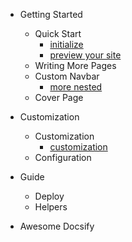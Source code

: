 <!-- AUTOMATIC SIDEBAR GENERATED -->
- Getting Started

  - <span>Quick Start</span>
      - [initialize](/chapters/$a_Getting-Started/$a_Quick-Start/initialize.md)
      - [preview your site](/chapters/$a_Getting-Started/$a_Quick-Start/preview-your-site.md)
  - <span>Writing More Pages</span>
  - <span>Custom Navbar</span>
      - [more nested](/chapters/$a_Getting-Started/$c_Custom-Navbar/more-nested.md)
  - <span>Cover Page</span>
- Customization

  - <span>Customization</span>
      - [customization](/chapters/$b_Customization/$a_Customization/customization.md)
  - <span>Configuration</span>
- Guide

  - <span>Deploy</span>
  - <span>Helpers</span>
- Awesome Docsify

